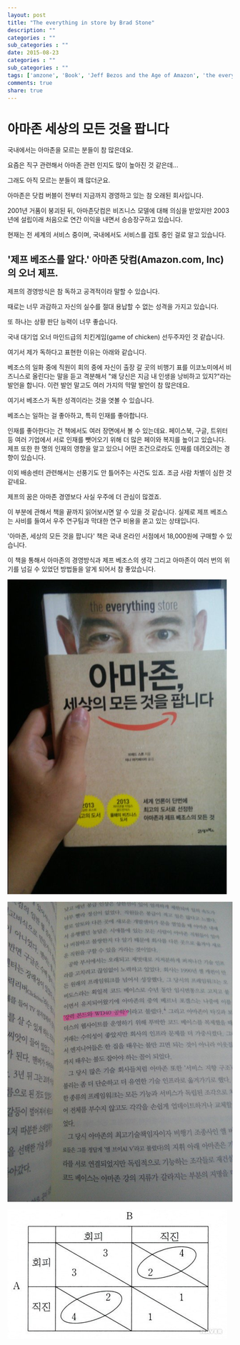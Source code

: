 ```yaml
---
layout: post
title: "The everything in store by Brad Stone"
description: ""
categories : ""
sub_categories : ""
date: 2015-08-23
categories : ""
sub_categories : ""
tags: ['amzone', 'Book', 'Jeff Bezos and the Age of Amazon', 'the everything in store by Brad Stone', '세상의 모든것을 팝니다', '아마존', '아마존닷컴', '아마존세상의 모든것을 팝니다', '제프베조스']
comments: true
share: true
---
```


#  아마존 세상의 모든 것을 팝니다


국내에서는 아마존을 모르는 분들이 참 많은데요.

요즘은 직구 관련해서 아마존 관련 인지도 많이 높아진 것 같은데...

그래도 아직 모르는 분들이 꽤 많더군요.

아마존은 닷컴 버블이 전부터 지금까지 경영하고 있는 참 오래된 회사입니다.

2001년 거품이 붕괴된 뒤, 아마존닷컴은 비즈니스 모델에 대해 의심을 받았지만 2003년에 설립이래 처음으로 연간 이익을 내면서 승승장구하고 있습니다.

현재는 전 세계의 서비스 중이며, 국내에서도 서비스를 검토 중인 걸로 알고 있습니다.

  
## '제프 베조스를 알다.' 아마존 닷컴(Amazon.com, Inc)의 오너 제프.

제프의 경영방식은 참 독하고 공격적이라 말할 수 있습니다.

때로는 너무 과감하고 자신의 실수를 절대 용납할 수 없는 성격을 가지고 있습니다.

또 하나는 상황 판단 능력이 너무 좋습니다.

국내 대기업 오너 마인드급의 치킨게임(game of chicken) 선두주자인 것 같습니다.

여기서 제가 독하다고 표현한 이유는 아래와 같습니다.

베조스의 일화 중에 직원이 회의 중에 자신이 출장 갈 곳의 비행기 표를 이코노미에서 비즈니스로 올린다는 말을 듣고 격분해서 "왜 당신은 지금
내 인생을 낭비하고 있지?"라는 발언을 합니다. 이런 발언 말고도 여러 가지의 막말 발언이 참 많은데요.

여기서 베조스가 독한 성격이라는 것을 엿볼 수 있습니다.


베조스는 일하는 걸 좋아하고, 특히 인재를 좋아합니다.

인재를 좋아한다는 건 책에서도 여러 장면에서 볼 수 있는데요. 페이스북, 구글, 트위터 등 여러 기업에서 서로 인재를 뺏어오기 위해 더 많은
페이와 복지를 높이고 있습니다. 제프 또한 한 명의 인재의 영향을 알고 있으니 어떤 조건으로라도 인재를 데려오려는 경향이 있습니다.

이외 배송센터 관련해서는 선풍기도 안 틀어주는 사건도 있죠. 조금 사람 차별이 심한 것 같네요.
  

제프의 꿈은 아마존 경영보다 사실 우주에 더 관심이 많겠죠.

이 부분에 관해서 책을 끝까지 읽어보시면 알 수 있을 것 같습니다. 실제로 제프 베조스는 사비를 들여서 우주 연구팀과 막대한 연구 비용을
쏟고 있는 상태입니다.

'아마존, 세상의 모든 것을 팝니다' 책은 국내 온라인 서점에서 18,000원에 구매할 수 있습니다.

이 책을 통해서 아마존의 경영방식과 제프 베조스의 생각 그리고 아마존이 여러 번의 위기를 넘길 수 있었던 방법들을 알게 되어서 참
좋았습니다.


  

![](/assets/images/posts/46/246A614155D98FEF05B5EF.JPEG)

  

![](/assets/images/posts/46/256B5D4C55D98FAF087DA6.JPEG)



![](/assets/images/posts/46/2172F04A55D9975844ACF3.JPEG)

  

